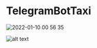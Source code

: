 # TelegramBotTaxi
![2022-01-10 00 56 35](https://user-images.githubusercontent.com/87446059/148723613-206ec111-006f-4efd-a173-bca447791785.jpg)

<img src="https://user-images.githubusercontent.com/87446059/148842911-429582bd-46a9-4c4e-9266-9a3531135755.jpg" alt="alt text" width="whatever" height="whatever">
